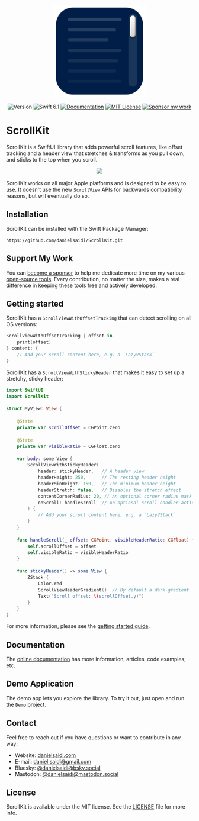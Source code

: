 <p align="center">
    <img src="Resources/Icon.png" alt="Project Icon" width="250" />
</p>

<p align="center">
    <img src="https://img.shields.io/github/v/release/danielsaidi/ScrollKit?color=%2300550&sort=semver" alt="Version" title="Version" />
    <img src="https://img.shields.io/badge/swift-6.1-orange.svg" alt="Swift 6.1" />
    <a href="https://danielsaidi.github.io/ScrollKit"><img src="https://img.shields.io/badge/documentation-web-blue.svg" alt="Documentation" /></a>
    <a href="https://github.com/danielsaidi/ScrollKit/blob/master/LICENSE"><img src="https://img.shields.io/github/license/danielsaidi/ScrollKit" alt="MIT License" /></a>
    <a href="https://github.com/sponsors/danielsaidi"><img src="https://img.shields.io/badge/sponsor-GitHub-red.svg" alt="Sponsor my work" /></a>
</p>



# ScrollKit

ScrollKit is a SwiftUI library that adds powerful scroll features, like offset tracking and a header view that stretches & transforms as you pull down, and sticks to the top when you scroll.

<p align="center" style="border-radius: 10px">
    <img src="Resources/Demo.gif" width=425 />
</p>

ScrollKit works on all major Apple platforms and is designed to be easy to use. It doesn't use the new `ScrollView` APIs for backwards compatibility reasons, but will eventually do so.



## Installation

ScrollKit can be installed with the Swift Package Manager:

```
https://github.com/danielsaidi/ScrollKit.git
```


## Support My Work

You can [become a sponsor][Sponsors] to help me dedicate more time on my various [open-source tools][OpenSource]. Every contribution, no matter the size, makes a real difference in keeping these tools free and actively developed.



## Getting started

ScrollKit has a `ScrollViewWithOffsetTracking` that can detect scrolling on all OS versions:

```swift
ScrollViewWithOffsetTracking { offset in
    print(offset)
} content: {
    // Add your scroll content here, e.g. a `LazyVStack`
}
```

ScrollKit has a `ScrollViewWithStickyHeader` that makes it easy to set up a stretchy, sticky header:

```swift
import SwiftUI
import ScrollKit

struct MyView: View {

    @State
    private var scrollOffset = CGPoint.zero

    @State
    private var visibleRatio = CGFloat.zero

    var body: some View {
        ScrollViewWithStickyHeader(
            header: stickyHeader,   // A header view
            headerHeight: 250,      // The resting header height
            headerMinHeight: 150,   // The minimum header height
            headerStretch: false,   // Disables the stretch effect
            contentCornerRadius: 20, // An optional corner radius mask
            onScroll: handleScroll  // An optional scroll handler action
        ) {
            // Add your scroll content here, e.g. a `LazyVStack`
        }
    }

    func handleScroll(_ offset: CGPoint, visibleHeaderRatio: CGFloat) {
        self.scrollOffset = offset
        self.visibleRatio = visibleHeaderRatio
    }

    func stickyHeader() -> some View {
        ZStack {
            Color.red
            ScrollViewHeaderGradient()  // By default a dark gradient
            Text("Scroll offset: \(scrollOffset.y)")
        }
    }
}
```

For more information, please see the [getting started guide][Getting-Started].



## Documentation

The [online documentation][Documentation] has more information, articles, code examples, etc.



## Demo Application

The demo app lets you explore the library. To try it out, just open and run the `Demo` project.



## Contact

Feel free to reach out if you have questions or want to contribute in any way:

* Website: [danielsaidi.com][Website]
* E-mail: [daniel.saidi@gmail.com][Email]
* Bluesky: [@danielsaidi@bsky.social][Bluesky]
* Mastodon: [@danielsaidi@mastodon.social][Mastodon]



## License

ScrollKit is available under the MIT license. See the [LICENSE][License] file for more info.



[Email]: mailto:daniel.saidi@gmail.com
[Website]: https://danielsaidi.com
[GitHub]: https://github.com/danielsaidi
[OpenSource]: https://danielsaidi.com/opensource
[Sponsors]: https://github.com/sponsors/danielsaidi

[Bluesky]: https://bsky.app/profile/danielsaidi.bsky.social
[Mastodon]: https://mastodon.social/@danielsaidi
[Twitter]: https://twitter.com/danielsaidi

[Documentation]: https://danielsaidi.github.io/ScrollKit/
[Getting-Started]: https://danielsaidi.github.io/ScrollKit/documentation/scrollkit/getting-started-article
[License]: https://github.com/danielsaidi/ScrollKit/blob/master/LICENSE
